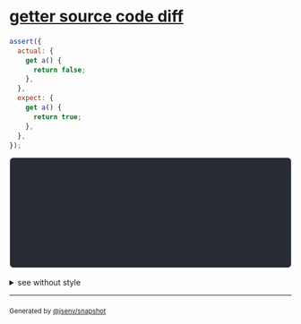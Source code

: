 # [getter source code diff](../../property_descriptor.test.js#L145)

```js
assert({
  actual: {
    get a() {
      return false;
    },
  },
  expect: {
    get a() {
      return true;
    },
  },
});
```

![img](throw.svg)

<details>
  <summary>see without style</summary>

```console
AssertionError: actual and expect are different

actual: {
  get a() {
    [source code],
  },
}
expect: {
  get a() {
    [source code],
  },
}
```

</details>

---
<sub>
  Generated by <a href="https://github.com/jsenv/core/tree/main/packages/independent/snapshot">@jsenv/snapshot</a>
</sub>